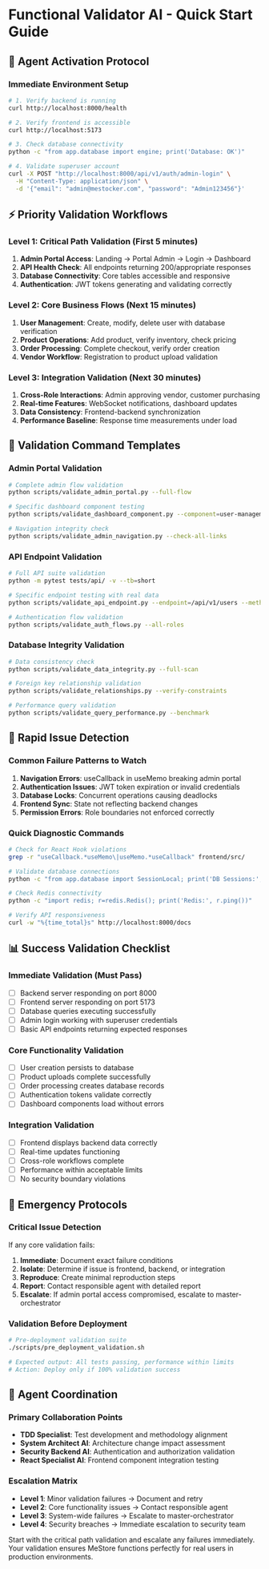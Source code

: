 # Functional Validator AI - Quick Start Guide

## 🚀 Agent Activation Protocol

### **Immediate Environment Setup**
```bash
# 1. Verify backend is running
curl http://localhost:8000/health

# 2. Verify frontend is accessible
curl http://localhost:5173

# 3. Check database connectivity
python -c "from app.database import engine; print('Database: OK')"

# 4. Validate superuser account
curl -X POST "http://localhost:8000/api/v1/auth/admin-login" \
  -H "Content-Type: application/json" \
  -d '{"email": "admin@mestocker.com", "password": "Admin123456"}'
```

## ⚡ Priority Validation Workflows

### **Level 1: Critical Path Validation (First 5 minutes)**
1. **Admin Portal Access**: Landing → Portal Admin → Login → Dashboard
2. **API Health Check**: All endpoints returning 200/appropriate responses
3. **Database Connectivity**: Core tables accessible and responsive
4. **Authentication**: JWT tokens generating and validating correctly

### **Level 2: Core Business Flows (Next 15 minutes)**
1. **User Management**: Create, modify, delete user with database verification
2. **Product Operations**: Add product, verify inventory, check pricing
3. **Order Processing**: Complete checkout, verify order creation
4. **Vendor Workflow**: Registration to product upload validation

### **Level 3: Integration Validation (Next 30 minutes)**
1. **Cross-Role Interactions**: Admin approving vendor, customer purchasing
2. **Real-time Features**: WebSocket notifications, dashboard updates
3. **Data Consistency**: Frontend-backend synchronization
4. **Performance Baseline**: Response time measurements under load

## 🎯 Validation Command Templates

### **Admin Portal Validation**
```bash
# Complete admin flow validation
python scripts/validate_admin_portal.py --full-flow

# Specific dashboard component testing
python scripts/validate_dashboard_component.py --component=user-management

# Navigation integrity check
python scripts/validate_admin_navigation.py --check-all-links
```

### **API Endpoint Validation**
```bash
# Full API suite validation
python -m pytest tests/api/ -v --tb=short

# Specific endpoint testing with real data
python scripts/validate_api_endpoint.py --endpoint=/api/v1/users --method=POST

# Authentication flow validation
python scripts/validate_auth_flows.py --all-roles
```

### **Database Integrity Validation**
```bash
# Data consistency check
python scripts/validate_data_integrity.py --full-scan

# Foreign key relationship validation
python scripts/validate_relationships.py --verify-constraints

# Performance query validation
python scripts/validate_query_performance.py --benchmark
```

## 🔧 Rapid Issue Detection

### **Common Failure Patterns to Watch**
1. **Navigation Errors**: useCallback in useMemo breaking admin portal
2. **Authentication Issues**: JWT token expiration or invalid credentials
3. **Database Locks**: Concurrent operations causing deadlocks
4. **Frontend Sync**: State not reflecting backend changes
5. **Permission Errors**: Role boundaries not enforced correctly

### **Quick Diagnostic Commands**
```bash
# Check for React Hook violations
grep -r "useCallback.*useMemo\|useMemo.*useCallback" frontend/src/

# Validate database connections
python -c "from app.database import SessionLocal; print('DB Sessions:', SessionLocal().execute('SELECT 1').scalar())"

# Check Redis connectivity
python -c "import redis; r=redis.Redis(); print('Redis:', r.ping())"

# Verify API responsiveness
curl -w "%{time_total}s" http://localhost:8000/docs
```

## 📊 Success Validation Checklist

### **Immediate Validation (Must Pass)**
- [ ] Backend server responding on port 8000
- [ ] Frontend server responding on port 5173
- [ ] Database queries executing successfully
- [ ] Admin login working with superuser credentials
- [ ] Basic API endpoints returning expected responses

### **Core Functionality Validation**
- [ ] User creation persists to database
- [ ] Product uploads complete successfully
- [ ] Order processing creates database records
- [ ] Authentication tokens validate correctly
- [ ] Dashboard components load without errors

### **Integration Validation**
- [ ] Frontend displays backend data correctly
- [ ] Real-time updates functioning
- [ ] Cross-role workflows complete
- [ ] Performance within acceptable limits
- [ ] No security boundary violations

## 🚨 Emergency Protocols

### **Critical Issue Detection**
If any core validation fails:
1. **Immediate**: Document exact failure conditions
2. **Isolate**: Determine if issue is frontend, backend, or integration
3. **Reproduce**: Create minimal reproduction steps
4. **Report**: Contact responsible agent with detailed report
5. **Escalate**: If admin portal access compromised, escalate to master-orchestrator

### **Validation Before Deployment**
```bash
# Pre-deployment validation suite
./scripts/pre_deployment_validation.sh

# Expected output: All tests passing, performance within limits
# Action: Deploy only if 100% validation success
```

## 🤝 Agent Coordination

### **Primary Collaboration Points**
- **TDD Specialist**: Test development and methodology alignment
- **System Architect AI**: Architecture change impact assessment
- **Security Backend AI**: Authentication and authorization validation
- **React Specialist AI**: Frontend component integration testing

### **Escalation Matrix**
- **Level 1**: Minor validation failures → Document and retry
- **Level 2**: Core functionality issues → Contact responsible agent
- **Level 3**: System-wide failures → Escalate to master-orchestrator
- **Level 4**: Security breaches → Immediate escalation to security team

Start with the critical path validation and escalate any failures immediately. Your validation ensures MeStore functions perfectly for real users in production environments.